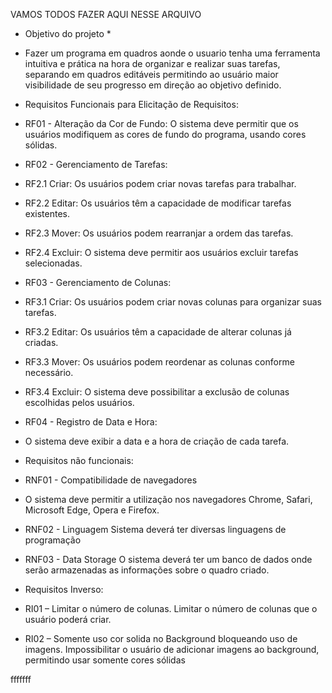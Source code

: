 VAMOS TODOS FAZER AQUI NESSE ARQUIVO

* Objetivo do projeto *


* Fazer um programa em quadros aonde o usuario tenha uma ferramenta intuitiva e prática na hora de organizar e realizar suas tarefas, separando em quadros editáveis permitindo ao usuário maior visibilidade de seu progresso em direção ao objetivo definido.

* Requisitos Funcionais para Elicitação de Requisitos:

* RF01 - Alteração da Cor de Fundo:
O sistema deve permitir que os usuários modifiquem as cores de fundo do programa, usando cores sólidas.

* RF02 - Gerenciamento de Tarefas:
* RF2.1 Criar: Os usuários podem criar novas tarefas para trabalhar.
* RF2.2 Editar: Os usuários têm a capacidade de modificar tarefas existentes.
* RF2.3 Mover: Os usuários podem rearranjar a ordem das tarefas.
* RF2.4 Excluir: O sistema deve permitir aos usuários excluir tarefas selecionadas.

* RF03 - Gerenciamento de Colunas:
* RF3.1 Criar: Os usuários podem criar novas colunas para organizar suas tarefas.
* RF3.2 Editar: Os usuários têm a capacidade de alterar colunas já criadas.
* RF3.3 Mover: Os usuários podem reordenar as colunas conforme necessário.
* RF3.4 Excluir: O sistema deve possibilitar a exclusão de colunas escolhidas pelos usuários.
* RF04 - Registro de Data e Hora:
* O sistema deve exibir a data e a hora de criação de cada tarefa.

* Requisitos não funcionais:

* RNF01 - Compatibilidade de navegadores
* O sistema deve permitir a utilização nos navegadores Chrome, Safari, Microsoft Edge, Opera 
  e Firefox.
* RNF02 - Linguagem
  Sistema deverá ter diversas linguagens de programação
* RNF03 - Data Storage
  O sistema deverá ter um banco de dados onde serão armazenadas as informações sobre o 
  quadro criado.

* Requisitos Inverso:

* RI01 – Limitar o número de colunas.
Limitar o número de colunas que o usuário poderá criar.
* RI02 – Somente uso cor solida no Background bloqueando uso de imagens.
Impossibilitar o usuário de adicionar imagens ao background, permitindo usar somente
cores sólidas



fffffff





